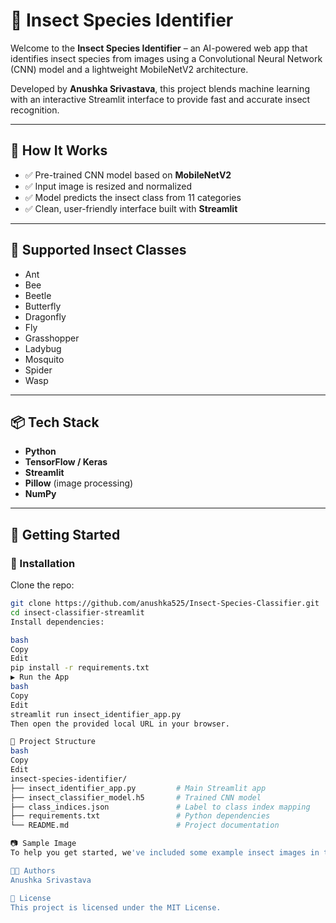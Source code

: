 # 🐞 Insect Species Identifier

Welcome to the **Insect Species Identifier** – an AI-powered web app that identifies insect species from images using a Convolutional Neural Network (CNN) model and a lightweight MobileNetV2 architecture.

Developed by **Anushka Srivastava**, this project blends machine learning with an interactive Streamlit interface to provide fast and accurate insect recognition.

---

## 🧠 How It Works

- ✅ Pre-trained CNN model based on **MobileNetV2**
- ✅ Input image is resized and normalized
- ✅ Model predicts the insect class from 11 categories
- ✅ Clean, user-friendly interface built with **Streamlit**

---

## 🐛 Supported Insect Classes

- Ant  
- Bee  
- Beetle  
- Butterfly  
- Dragonfly  
- Fly  
- Grasshopper  
- Ladybug  
- Mosquito  
- Spider  
- Wasp

---

## 📦 Tech Stack

- **Python**
- **TensorFlow / Keras**
- **Streamlit**
- **Pillow** (image processing)
- **NumPy**

---

## 🚀 Getting Started

### 🔧 Installation

Clone the repo:

```bash
git clone https://github.com/anushka525/Insect-Species-Classifier.git
cd insect-classifier-streamlit
Install dependencies:

bash
Copy
Edit
pip install -r requirements.txt
▶️ Run the App
bash
Copy
Edit
streamlit run insect_identifier_app.py
Then open the provided local URL in your browser.

📁 Project Structure
bash
Copy
Edit
insect-species-identifier/
├── insect_identifier_app.py         # Main Streamlit app
├── insect_classifier_model.h5       # Trained CNN model
├── class_indices.json               # Label to class index mapping
├── requirements.txt                 # Python dependencies
└── README.md                        # Project documentation

📷 Sample Image
To help you get started, we've included some example insect images in the `sample_images` folder. You can use these to test the app and see how well it performs!

👩‍💻 Authors
Anushka Srivastava

📄 License
This project is licensed under the MIT License.
